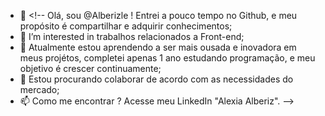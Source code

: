 - 👋 <!-- Olá, sou @Alberizle ! Entrei a pouco tempo no Github, e meu propósito é compartilhar e adquirir conhecimentos;
- 👀 I’m interested in  trabalhos relacionados a Front-end;
- 🌱 Atualmente estou aprendendo a ser mais ousada e inovadora em meus projétos, completei apenas 1 ano estudando programação, e meu objetivo é  crescer continuamente;
- 💞️ Estou procurando colaborar de acordo com as necessidades do mercado;
- 📫 Como me encontrar ? Acesse meu LinkedIn "Alexia Alberiz". -->

<!---
Alberizle/Alberizle is a ✨ special ✨ repository because its `README.md` (this file) appears on your GitHub profile.
You can click the Preview link to take a look at your changes.
--->
